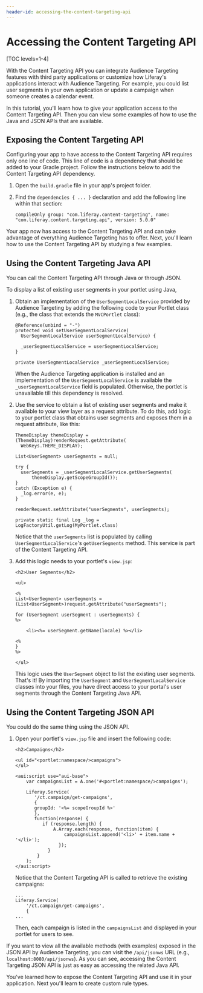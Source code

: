 ```yaml
---
header-id: accessing-the-content-targeting-api
---
```


# Accessing the Content Targeting API

[TOC levels=1-4]

With the Content Targeting API you can integrate Audience Targeting features 
with third party applications or customize how Liferay's applications interact 
with Audience Targeting. For example, you could list user segments in your own 
application or update a campaign when someone creates a calendar event.

In this tutorial, you'll learn how to give your application access to the
Content Targeting API. Then you can view some examples of how to use the Java
and JSON APIs that are available. 

## Exposing the Content Targeting API

Configuring your app to have access to the Content Targeting API requires only
one line of code. This line of code is a dependency that should be added to your
Gradle project. Follow the instructions below to add the Content Targeting API
dependency.

1.  Open the `build.gradle` file in your app's project folder.

2.  Find the `dependencies { ... }` declaration and add the following line 
    within that section:
   
        compileOnly group: "com.liferay.content-targeting", name: "com.liferay.content.targeting.api", version: 5.0.0"

Your app now has access to the Content Targeting API and can take advantage of
everything Audience Targeting has to offer. Next, you'll learn how to use the
Content Targeting API by studying a few examples.

## Using the Content Targeting Java API

You can call the Content Targeting API through Java or through JSON. 

To display a list of existing user segments in your portlet using Java,

1.  Obtain an implementation of the `UserSegmentLocalService` provided by
    Audience Targeting by adding the following code to your Portlet class (e.g.,
    the class that extends the `MVCPortlet` class):

        @Reference(unbind = "-")
        protected void setUserSegmentLocalService(
          UserSegmentLocalService userSegmentLocalService) {

          _userSegmentLocalService = userSegmentLocalService;
        }

        private UserSegmentLocalService _userSegmentLocalService;

    When the Audience Targeting application is installed and an implementation 
    of the `UserSegmentLocalService` is available the 
    `_userSegmentLocalService` field is populated. Otherwise, the portlet is
    unavailable till this dependency is resolved.

2.  Use the service to obtain a list of existing user segments and make it
    available to your view layer as a request attribute. To do this, add logic
    to your portlet class that obtains user segments and exposes them in
    a request attribute, like this:

        ThemeDisplay themeDisplay = (ThemeDisplay)renderRequest.getAttribute(
          WebKeys.THEME_DISPLAY);

        List<UserSegment> userSegments = null;

        try {
          userSegments = _userSegmentLocalService.getUserSegments(
              themeDisplay.getScopeGroupId());
        }
        catch (Exception e) {
          _log.error(e, e);
        }

        renderRequest.setAttribute("userSegments", userSegments);

        private static final Log _log = LogFactoryUtil.getLog(MyPortlet.class)

    Notice that the `userSegments` list is populated by calling
    `UserSegmentLocalService`'s `getUserSegments` method. This service is part
    of the Content Targeting API. 

3.  Add this logic needs to your portlet's `view.jsp`:

        <h2>User Segments</h2>

        <ul>

        <%
        List<UserSegment> userSegments = (List<UserSegment>)request.getAttribute("userSegments");

        for (UserSegment userSegment : userSegments) {
        %>

            <li><%= userSegment.getName(locale) %></li>

        <%
        }
        %>

        </ul>

    This logic uses the `UserSegment` object to list the existing user segments.
    That's it! By importing the `UserSegment` and `UserSegmentLocalService` 
    classes into your files, you have direct access to your portal's user 
    segments through the Content Targeting Java API. 

## Using the Content Targeting JSON API

You could do the same thing using the JSON API.

1.  Open your portlet's `view.jsp` file and insert the following code:

        <h2>Campaigns</h2>

        <ul id="<portlet:namespace/>campaigns">
        </ul>

        <aui:script use="aui-base">
            var campaignsList = A.one('#<portlet:namespace/>campaigns');

            Liferay.Service(
               '/ct.campaign/get-campaigns',
               {
               groupId: '<%= scopeGroupId %>'
               },
               function(response) {
                  if (response.length) {
                      A.Array.each(response, function(item) {
                          campaignsList.append('<li>' + item.name + '</li>');
                        });
                    }
                }
            );
        </aui:script>

    Notice that the Content Targeting API is called to retrieve the existing
    campaigns:

        ...
        Liferay.Service(
            '/ct.campaign/get-campaigns',
            {
        ...

    Then, each campaign is listed in the `campaignsList` and displayed in your
    portlet for users to see.

If you want to view all the available methods (with examples) exposed in the
JSON API by Audience Targeting, you can visit the `/api/jsonws` URL (e.g.,
`localhost:8080/api/jsonws`). As you can see, accessing the Content Targeting
JSON API is just as easy as accessing the related Java API.

You've learned how to expose the Content Targeting API and use it in
your application. Next you'll learn to create custom rule types.
